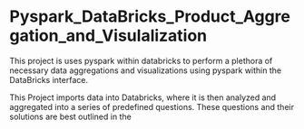 # Pyspark_DataBricks_Product_Aggregation_and_Visulalization
This project is uses pyspark within databricks to perform a plethora of necessary data aggregations and visualizations using pyspark within the DataBricks interface.


This Project imports data into Databricks, where it is then analyzed and aggregated into a series of predefined questions. These questions and their solutions are best outlined in the 
